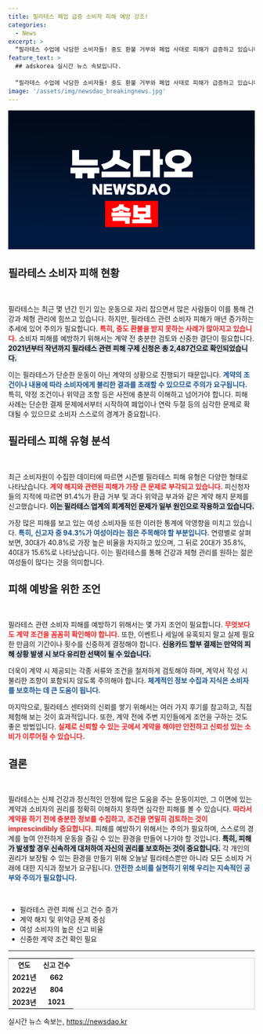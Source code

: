 ```yaml
---
title: 필라테스 폐업 급증 소비자 피해 예방 강조!
categories:
  - News
excerpt: >
  “필라테스 수업에 낙담한 소비자들! 중도 환불 거부와 폐업 사태로 피해가 급증하고 있습니다. 3년간 2,487건 접수…비극의 주인공은 여성 94%! 당신의 운동 계약, 꼭 확인하세요!”
feature_text: >
  ## adskorea 실시간 뉴스 속보입니다.

  “필라테스 수업에 낙담한 소비자들! 중도 환불 거부와 폐업 사태로 피해가 급증하고 있습니다. 3년간 2,487건 접수…비극의 주인공은 여성 94%! 당신의 운동 계약, 꼭 확인하세요!”
image: '/assets/img/newsdao_breakingnews.jpg'
---
```


<p><img src="/assets/img/newsdao_breakingnews.jpg" alt="adskorea 속보" /></p>

<h2 data-ke-size="size26">필라테스 소비자 피해 현황</h2>

<p data-ke-size="size16">&nbsp;</p>

<p>필라테스는 최근 몇 년간 인기 있는 운동으로 자리 잡으면서 많은 사람들이 이를 통해 건강과 체형 관리에 힘쓰고 있습니다. 하지만, 필라테스 관련 소비자 피해가 매년 증가하는 추세에 있어 주의가 필요합니다. <b><span style="color: #ee2323;">특히, 중도 환불을 받지 못하는 사례가 많아지고 있습니다.</span></b> 소비자 피해를 예방하기 위해서는 계약 전 충분한 검토와 신중한 결단이 필요합니다. <b><span style="background-color: #21538527;">2021년부터 작년까지 필라테스 관련 피해 구제 신청은 총 2,487건으로 확인되었습니다.</span></b></p>

<p>이는 필라테스가 단순한 운동이 아닌 계약의 상황으로 진행되기 때문입니다. <b><span style="color: #1a5490;">계약의 조건이나 내용에 따라 소비자에게 불리한 결과를 초래할 수 있으므로 주의가 요구됩니다.</span></b> 특히, 약정 조건이나 위약금 조항 등은 사전에 충분히 이해하고 넘어가야 합니다. 피해 사례는 단순한 결제 문제에서부터 시작하여 폐업이나 연락 두절 등의 심각한 문제로 확대될 수 있으므로 소비자 스스로의 경계가 중요합니다.</p>

<h2 data-ke-size="size26">필라테스 피해 유형 분석</h2>

<p data-ke-size="size16">&nbsp;</p>

<p>최근 소비자원이 수집한 데이터에 따르면 시즌별 필라테스 피해 유형은 다양한 형태로 나타났습니다. <b><span style="color: #ee2323;">계약 해지와 관련된 피해가 가장 큰 문제로 부각되고 있습니다.</span></b> 피신청자들의 지적에 따르면 91.4%가 환급 거부 및 과다 위약금 부과와 같은 계약 해지 문제를 신고했습니다. <b><span style="background-color: #21538527;">이는 필라테스 업계의 회계적인 문제가 일부 원인으로 작용하고 있습니다.</span></b></p>

<p>가장 많은 피해를 보고 있는 여성 소비자들 또한 이러한 통계에 악영향을 미치고 있습니다. <b><span style="color: #1a5490;">특히, 신고자 중 94.3%가 여성이라는 점은 주목해야 할 부분입니다.</span></b> 연령별로 살펴보면, 30대가 40.8%로 가장 높은 비율을 차지하고 있으며, 그 뒤로 20대가 35.8%, 40대가 15.6%로 나타났습니다. 이는 필라테스를 통해 건강과 체형 관리를 원하는 젊은 여성들이 많다는 것을 의미합니다.</p>

<h2 data-ke-size="size26">피해 예방을 위한 조언</h2>

<p data-ke-size="size16">&nbsp;</p>

<p>필라테스 관련 소비자 피해를 예방하기 위해서는 몇 가지 조언이 필요합니다. <b><span style="color: #ee2323;">무엇보다도 계약 조건을 꼼꼼히 확인해야 합니다.</span></b> 또한, 이벤트나 세일에 유혹되지 말고 실제 필요한 만큼의 기간이나 횟수를 신중하게 결정해야 합니다. <b><span style="background-color: #21538527;">신용카드 할부 결제는 만약의 피해 상황 발생 시 보다 유리한 선택이 될 수 있습니다.</span></b> </p>

<p>더욱이 계약 시 제공되는 각종 서류와 조건을 철저하게 검토해야 하며, 계약서 작성 시 불리한 조항이 포함되지 않도록 주의해야 합니다. <b><span style="color: #1a5490;">체계적인 정보 수집과 지식은 소비자를 보호하는 데 큰 도움이 됩니다.</span></b></p>

<p>마지막으로, 필라테스 센터와의 신뢰를 쌓기 위해서는 여러 가지 후기를 참고하고, 직접 체험해 보는 것이 효과적입니다. 또한, 계약 전에 주변 지인들에게 조언을 구하는 것도 좋은 방법입니다. <b><span style="color: #ee2323;">실제로 신뢰할 수 있는 곳에서 계약을 해야만 안전하고 신뢰성 있는 소비가 이루어질 수 있습니다.</span></b></p>

<h2 data-ke-size="size26">결론</h2>

<p data-ke-size="size16">&nbsp;</p>

<p>필라테스는 신체 건강과 정신적인 안정에 많은 도움을 주는 운동이지만, 그 이면에 있는 계약과 소비자의 권리를 정확히 이해하지 못하면 심각한 피해를 볼 수 있습니다. <b><span style="color: #ee2323;">따라서 계약을 하기 전에 충분한 정보를 수집하고, 조건을 면밀히 검토하는 것이 imprescindibly 중요합니다.</span></b> 피해를 예방하기 위해서는 주의가 필요하며, 스스로의 경계를 높여 안전하게 운동을 즐길 수 있는 환경을 만들어 나가야 할 것입니다. <b><span style="background-color: #21538527;">특히, 피해가 발생할 경우 신속하게 대처하여 자신의 권리를 보호하는 것이 중요합니다.</span></b> 각 개인의 권리가 보장될 수 있는 환경을 만들기 위해 오늘날 필라테스뿐만 아니라 모든 소비자 거래에 대한 지식과 정보가 요구됩니다. <b><span style="color: #1a5490;">안전한 소비를 실현하기 위해 우리는 지속적인 공부와 주의가 필요합니다.</span></b></p>

<p data-ke-size="size16">&nbsp;</p>

<ul>
    <li>필라테스 관련 피해 신고 건수 증가</li>
    <li>계약 해지 및 위약금 문제 중심</li>
    <li>여성 소비자의 높은 신고 비율</li>
    <li>신중한 계약 조건 확인 필요</li>
</ul>

<hr>

<table style="width: 100%; border-collapse: collapse; border: 1px solid #ccc;">
    <tr>
        <td style="text-align: center; height: 17px;"><b>연도</b></td>
        <td style="text-align: center; height: 17px;"><b>신고 건수</b></td>
    </tr>
    <tr>
        <td style="text-align: center; height: 17px;"><b>2021년</b></td>
        <td style="text-align: center; height: 17px;"><b>662</b></td>
    </tr>
    <tr>
        <td style="text-align: center; height: 17px;"><b>2022년</b></td>
        <td style="text-align: center; height: 17px;"><b>804</b></td>
    </tr>
    <tr>
        <td style="text-align: center; height: 17px;"><b>2023년</b></td>
        <td style="text-align: center; height: 17px;"><b>1021</b></td>
    </tr>
</table>
실시간 뉴스 속보는, <a href="https://newsdao.kr" rel="dofollow">https://newsdao.kr</a>


